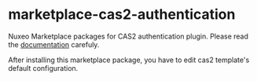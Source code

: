 marketplace-cas2-authentication
===============================

Nuxeo Marketplace packages for CAS2 authentication plugin. Please read the [documentation](http://doc.nuxeo.com/x/popH) carefuly.

After installing this marketplace package, you have to edit cas2 template's default configuration.
